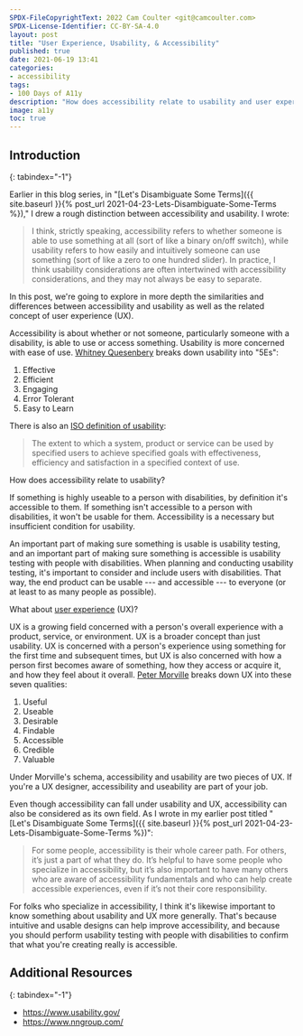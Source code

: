 ```yaml
---
SPDX-FileCopyrightText: 2022 Cam Coulter <git@camcoulter.com>
SPDX-License-Identifier: CC-BY-SA-4.0
layout: post
title: "User Experience, Usability, & Accessibility"
published: true
date: 2021-06-19 13:41
categories:
- accessibility
tags:
- 100 Days of A11y
description: "How does accessibility relate to usability and user experience?"
image: a11y
toc: true
---
```


## Introduction
{: tabindex="-1"}

Earlier in this blog series, in "[Let's Disambiguate Some Terms]({{ site.baseurl }}{% post_url 2021-04-23-Lets-Disambiguate-Some-Terms %})," I drew a rough distinction between accessibility and usability. I wrote:

> I think, strictly speaking, accessibility refers to whether someone is able to use something at all (sort of like a binary on/off switch), while usability refers to how easily and intuitively someone can use something (sort of like a zero to one hundred slider). In practice, I think usability considerations are often intertwined with accessibility considerations, and they may not always be easy to separate.

In this post, we're going to explore in more depth the similarities and differences between accessibility and usability as well as the related concept of user experience (UX).

Accessibility is about whether or not someone, particularly someone with a disability, is able to use or access something. Usability is more concerned with ease of use. [Whitney Quesenbery](https://www.wqusability.com/articles/getting-started.html) breaks down usability into "5Es":

1. Effective
2. Efficient
3. Engaging
4. Error Tolerant
5. Easy to Learn

There is also an [ISO definition of usability](https://www.iso.org/obp/ui/#iso:std:iso:9241:-11:ed-2:v1:en):

> The extent to which a system, product or service can be used by specified users to achieve specified goals with effectiveness, efficiency and satisfaction in a specified context of use.

How does accessibility relate to usability?

If something is highly useable to a person with disabilities, by definition it's accessible to them. If something isn't accessible to a person with disabilities, it won't be usable for them. Accessibility is a necessary but insufficient condition for usability.

An important part of making sure something is usable is usability testing, and an important part of making sure something is accessible is usability testing with people with disabilities. When planning and conducting usability testing, it's important to consider and include users with disabilities. That way, the end product can be usable --- and accessible --- to everyone (or at least to as many people as possible).

What about [user experience](https://www.nngroup.com/articles/definition-user-experience/) (UX)?

UX is a growing field concerned with a person's overall experience with a product, service, or environment. UX is a broader concept than just usability. UX is concerned with a person's experience using something for the first time and subsequent times, but UX is also concerned with how a person first becomes aware of something, how they access or acquire it, and how they feel about it overall. [Peter Morville](https://semanticstudios.com/user_experience_design/) breaks down UX into these seven qualities:

1. Useful
2. Useable
3. Desirable
4. Findable
5. Accessible
6. Credible
7. Valuable

Under Morville's schema, accessibility and usability are two pieces of UX. If you're a UX designer, accessibility and useability are part of your job.

Even though accessibility can fall under usability and UX, accessibility can also be considered as its own field. As I wrote in my earlier post titled "[Let's Disambiguate Some Terms]({{ site.baseurl }}{% post_url 2021-04-23-Lets-Disambiguate-Some-Terms %})":

> For some people, accessibility is their whole career path. For others, it’s just a part of what they do. It’s helpful to have some people who specialize in accessibility, but it’s also important to have many others who are aware of accessibility fundamentals and who can help create accessible experiences, even if it’s not their core responsibility.

For folks who specialize in accessibility, I think it's likewise important to know something about usability and UX more generally. That's because intuitive and usable designs can help improve accessibility, and because you should perform usability testing with people with disabilities to confirm that what you're creating really is accessible.

## Additional Resources
{: tabindex="-1"}

* <https://www.usability.gov/>
* <https://www.nngroup.com/>
